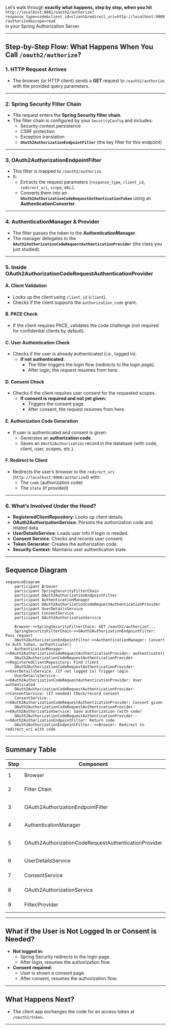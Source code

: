 Let’s walk through **exactly what happens, step by step, when you hit**  
`http://localhost:8081/oauth2/authorize?response_type=code&client_id=client&redirect_uri=http://localhost:9000/authorized&scope=read`  
in your Spring Authorization Server.

---

## **Step-by-Step Flow: What Happens When You Call `/oauth2/authorize`?**

### **1. HTTP Request Arrives**

- The browser (or HTTP client) sends a **GET** request to `/oauth2/authorize` with the provided query parameters.

---

### **2. Spring Security Filter Chain**

- The request enters the **Spring Security filter chain**.
- The filter chain is configured by your `SecurityConfig` and includes:
  - Security context persistence
  - CSRF protection
  - Exception translation
  - **`OAuth2AuthorizationEndpointFilter`** (the key filter for this endpoint)

---

### **3. OAuth2AuthorizationEndpointFilter**

- This filter is mapped to `/oauth2/authorize`.
- It:
  - Extracts the request parameters (`response_type`, `client_id`, `redirect_uri`, `scope`, etc.).
  - Converts them into an **`OAuth2AuthorizationCodeRequestAuthenticationToken`** using an **AuthenticationConverter**.

---

### **4. AuthenticationManager & Provider**

- The filter passes the token to the **AuthenticationManager**.
- The manager delegates to the **`OAuth2AuthorizationCodeRequestAuthenticationProvider`** (the class you just studied).

---

### **5. Inside OAuth2AuthorizationCodeRequestAuthenticationProvider**

#### **A. Client Validation**
- Looks up the client using `client_id` (`client`).
- Checks if the client supports the `authorization_code` grant.

#### **B. PKCE Check**
- If the client requires PKCE, validates the code challenge (not required for confidential clients by default).

#### **C. User Authentication Check**
- Checks if the user is already authenticated (i.e., logged in).
  - **If not authenticated:**  
    - The filter triggers the login flow (redirects to the login page).
    - After login, the request resumes from here.

#### **D. Consent Check**
- Checks if the client requires user consent for the requested scopes.
  - **If consent is required and not yet given:**  
    - Triggers the consent page.
    - After consent, the request resumes from here.

#### **E. Authorization Code Generation**
- If user is authenticated and consent is given:
  - Generates an **authorization code**.
  - Saves an `OAuth2Authorization` record in the database (with code, client, user, scopes, etc.).

#### **F. Redirect to Client**
- Redirects the user’s browser to the `redirect_uri` (`http://localhost:9000/authorized`) with:
  - The `code` (authorization code)
  - The `state` (if provided)

---

### **6. What’s Involved Under the Hood?**

- **RegisteredClientRepository**: Looks up client details.
- **OAuth2AuthorizationService**: Persists the authorization code and related data.
- **UserDetailsService**: Loads user info if login is needed.
- **Consent Service**: Checks and records user consent.
- **Token Generator**: Creates the authorization code.
- **Security Context**: Maintains user authentication state.

---

## **Sequence Diagram**

```mermaid
sequenceDiagram
    participant Browser
    participant SpringSecurityFilterChain
    participant OAuth2AuthorizationEndpointFilter
    participant AuthenticationManager
    participant OAuth2AuthorizationCodeRequestAuthenticationProvider
    participant UserDetailsService
    participant ConsentService
    participant OAuth2AuthorizationService

    Browser->>SpringSecurityFilterChain: GET /oauth2/authorize?...
    SpringSecurityFilterChain->>OAuth2AuthorizationEndpointFilter: Pass request
    OAuth2AuthorizationEndpointFilter->>AuthenticationManager: Convert to Auth token, authenticate()
    AuthenticationManager->>OAuth2AuthorizationCodeRequestAuthenticationProvider: authenticate()
    OAuth2AuthorizationCodeRequestAuthenticationProvider->>RegisteredClientRepository: Find client
    OAuth2AuthorizationCodeRequestAuthenticationProvider->>UserDetailsService: (If not logged in) Trigger login
    UserDetailsService-->>OAuth2AuthorizationCodeRequestAuthenticationProvider: User authenticated
    OAuth2AuthorizationCodeRequestAuthenticationProvider->>ConsentService: (If needed) Check/record consent
    ConsentService-->>OAuth2AuthorizationCodeRequestAuthenticationProvider: Consent given
    OAuth2AuthorizationCodeRequestAuthenticationProvider->>OAuth2AuthorizationService: Save authorization (with code)
    OAuth2AuthorizationCodeRequestAuthenticationProvider-->>OAuth2AuthorizationEndpointFilter: Return code
    OAuth2AuthorizationEndpointFilter-->>Browser: Redirect to redirect_uri with code
```

---

## **Summary Table**

| Step | Component | What it Does |
|------|-----------|--------------|
| 1    | Browser   | Sends request to `/oauth2/authorize` |
| 2    | Filter Chain | Passes through security filters |
| 3    | OAuth2AuthorizationEndpointFilter | Converts request, triggers authentication |
| 4    | AuthenticationManager | Delegates to provider |
| 5    | OAuth2AuthorizationCodeRequestAuthenticationProvider | Validates, checks login/consent, generates code |
| 6    | UserDetailsService | Handles login if needed |
| 7    | ConsentService | Handles consent if needed |
| 8    | OAuth2AuthorizationService | Persists authorization/code |
| 9    | Filter/Provider | Redirects to client with code |

---

## **What if the User is Not Logged In or Consent is Needed?**

- **Not logged in:**  
  - Spring Security redirects to the login page.
  - After login, resumes the authorization flow.
- **Consent required:**  
  - User is shown a consent page.
  - After consent, resumes the authorization flow.

---

## **What Happens Next?**

- The client app exchanges the code for an access token at `/oauth2/token`.

---